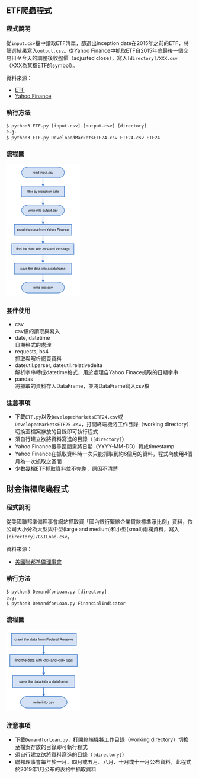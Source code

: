 ## ETF爬蟲程式

### 程式說明
從`input.csv`檔中讀取ETF清單，篩選出inception date在2015年之前的ETF，將篩選結果寫入`output.csv`。從Yahoo Finance中抓取ETF自2015年底最後一個交易日至今天的調整後收盤價（adjusted close），寫入`[directory]/XXX.csv`（XXX為某檔ETF的symbol）。

資料來源：
- [ETF](https://etfdb.com)
- [Yahoo Finance](https://www.federalreserve.gov/data/sloos.htm)

### 執行方法
```
$ python3 ETF.py [input.csv] [output.csv] [directory]
e.g.
$ python3 ETF.py DevelopedMarketsETF24.csv ETF24.csv ETF24
```

### 流程圖
<img src="https://github.com/HY-Wong/Image/blob/master/flowchart1.png" width="200">

### 套件使用
- csv\
csv檔的讀取與寫入
- date, datetime\
日期格式的處理
- requests, bs4\
抓取與解析網頁資料
- dateutil.parser, dateutil.relativedelta\
解析字串轉成datetime格式，用於處理自Yahoo Finace抓取的日期字串
- pandas\
將抓取的資料存入DataFrame，並將DataFrame寫入csv檔

### 注意事項
- 下載`ETF.py`以及`DevelopedMarketsETF24.csv`或`DevelopedMarketsETF25.csv`，打開終端機將工作目錄（working directory）切換至檔案存放的目錄即可執行程式
- 須自行建立欲將資料寫進的目錄（`[directory]`）
- Yahoo Finance搜尋區間需將日期（YYYY-MM-DD）轉成timestamp
- Yahoo Finance在抓取資料時一次只能抓取到約6個月的資料，程式內使用4個月為一次抓取之區間
- 少數幾檔ETF抓取資料並不完整，原因不清楚

## 財金指標爬蟲程式

### 程式說明
從美國聯邦準備理事會網站抓取資「國內銀行緊縮企業貸款標準淨比例」資料，依公司大小分為大型與中型(large and medium)和小型(small)兩欄資料，寫入`[directory]/C&ILoad.csv`。

資料來源：
- [美國聯邦準備理事會](https://www.federalreserve.gov/data/sloos.htm)


### 執行方法
```
$ python3 DemandforLoan.py [directory]
e.g.
$ python3 DemandforLoan.py FinancialIndicator
```

### 流程圖
<img src="https://github.com/HY-Wong/Image/blob/master/flowchart2.png" width="200">

### 注意事項
- 下載`DemandforLoan.py`，打開終端機將工作目錄（working directory）切換至檔案存放的目錄即可執行程式
- 須自行建立欲將資料寫進的目錄（`[directory]`）
- 聯邦理事會每年於一月、四月或五月、八月、十月或十一月公布資料，此程式於2019年1月公布的表格中抓取資料
